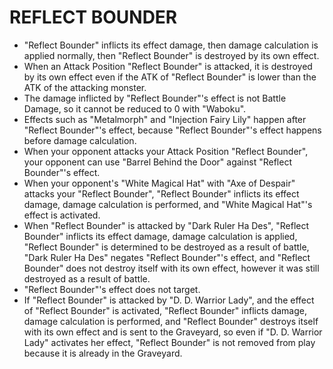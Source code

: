 # REFLECT BOUNDER

*   "Reflect Bounder" inflicts its effect damage, then damage calculation is applied normally, then "Reflect Bounder" is destroyed by its own effect.
*   When an Attack Position "Reflect Bounder" is attacked, it is destroyed by its own effect even if the ATK of "Reflect Bounder" is lower than the ATK of the attacking monster.
*   The damage inflicted by "Reflect Bounder"'s effect is not Battle Damage, so it cannot be reduced to 0 with "Waboku".
*   Effects such as "Metalmorph" and "Injection Fairy Lily" happen after "Reflect Bounder"'s effect, because "Reflect Bounder"'s effect happens before damage calculation.
*   When your opponent attacks your Attack Position "Reflect Bounder", your opponent can use "Barrel Behind the Door" against "Reflect Bounder"'s effect.
*   When your opponent's "White Magical Hat" with "Axe of Despair" attacks your "Reflect Bounder", "Reflect Bounder" inflicts its effect damage, damage calculation is performed, and "White Magical Hat"'s effect is activated.
*   When "Reflect Bounder" is attacked by "Dark Ruler Ha Des", "Reflect Bounder" inflicts its effect damage, damage calculation is applied, "Reflect Bounder" is determined to be destroyed as a result of battle, "Dark Ruler Ha Des" negates "Reflect Bounder"'s effect, and "Reflect Bounder" does not destroy itself with its own effect, however it was still destroyed as a result of battle.
*   "Reflect Bounder"'s effect does not target.
*   If "Reflect Bounder" is attacked by "D. D. Warrior Lady", and the effect of "Reflect Bounder" is activated, "Reflect Bounder" inflicts damage, damage calculation is performed, and "Reflect Bounder" destroys itself with its own effect and is sent to the Graveyard, so even if "D. D. Warrior Lady" activates her effect, "Reflect Bounder" is not removed from play because it is already in the Graveyard.
